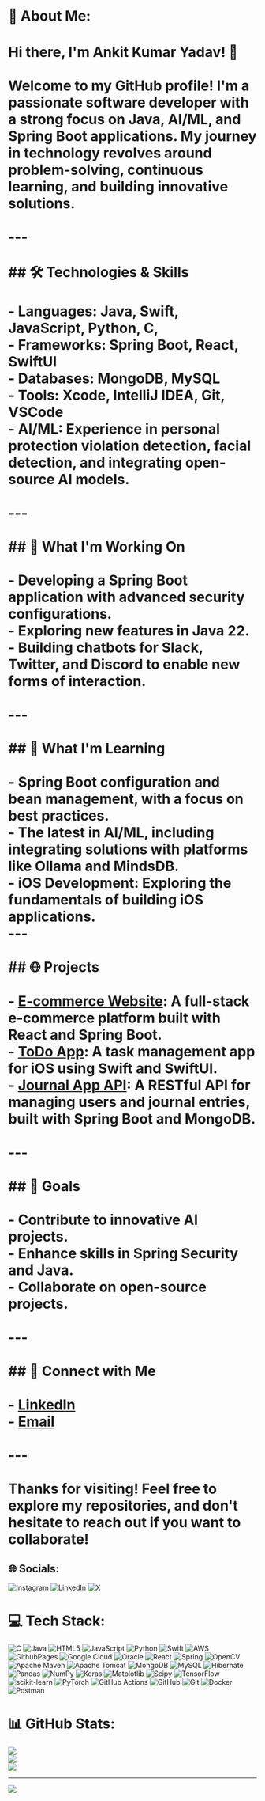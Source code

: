 # 💫 About Me:
# Hi there, I'm Ankit Kumar Yadav! 👋<br><br>Welcome to my GitHub profile! I'm a passionate software developer with a strong focus on Java, AI/ML, and Spring Boot applications. My journey in technology revolves around problem-solving, continuous learning, and building innovative solutions.<br><br>---<br><br>## 🛠️ Technologies & Skills<br><br>- **Languages**: Java, Swift, JavaScript, Python, C, <br>- **Frameworks**: Spring Boot, React, SwiftUI<br>- **Databases**: MongoDB, MySQL<br>- **Tools**: Xcode, IntelliJ IDEA, Git, VSCode<br>- **AI/ML**: Experience in personal protection violation detection, facial detection, and integrating open-source AI models.<br><br>---<br><br>## 🚀 What I'm Working On<br><br>- Developing a Spring Boot application with advanced security configurations.<br>- Exploring new features in Java 22.<br>- Building chatbots for Slack, Twitter, and Discord to enable new forms of interaction.<br><br>---<br><br>## 🌱 What I'm Learning<br><br>- Spring Boot configuration and bean management, with a focus on best practices.<br>- The latest in AI/ML, including integrating solutions with platforms like Ollama and MindsDB.<br>- iOS Development: Exploring the fundamentals of building iOS applications.<br>---<br><br>## 🌐 Projects<br><br>- **[E-commerce Website](link-to-project)**: A full-stack e-commerce platform built with React and Spring Boot.<br>- **[ToDo App]()**: A task management app for iOS using Swift and SwiftUI.<br>- **[Journal App API](https://github.com/Ankityadhuvansi/Journal_App/tree/main)**: A RESTful API for managing users and journal entries, built with Spring Boot and MongoDB.<br><br>---<br><br>## 🎯 Goals<br><br>- Contribute to innovative AI projects.<br>- Enhance skills in Spring Security and Java.<br>- Collaborate on open-source projects.<br><br>---<br><br>## 🤝 Connect with Me<br><br>- [LinkedIn](https://www.linkedin.com/in/ankit4405/)<br>- [Email](ankityadav1852@gmail.com)<br><br>---<br><br>Thanks for visiting! Feel free to explore my repositories, and don't hesitate to reach out if you want to collaborate!


## 🌐 Socials:
[![Instagram](https://img.shields.io/badge/Instagram-%23E4405F.svg?logo=Instagram&logoColor=white)](https://instagram.com/@descendant_of_krishna7) [![LinkedIn](https://img.shields.io/badge/LinkedIn-%230077B5.svg?logo=linkedin&logoColor=white)](https://linkedin.com/in/ankit-kumar-yadav) [![X](https://img.shields.io/badge/X-black.svg?logo=X&logoColor=white)](https://x.com/@AnkitYa21304261)

# 💻 Tech Stack:
![C](https://img.shields.io/badge/c-%2300599C.svg?style=flat&logo=c&logoColor=white) ![Java](https://img.shields.io/badge/java-%23ED8B00.svg?style=flat&logo=openjdk&logoColor=white) ![HTML5](https://img.shields.io/badge/html5-%23E34F26.svg?style=flat&logo=html5&logoColor=white) ![JavaScript](https://img.shields.io/badge/javascript-%23323330.svg?style=flat&logo=javascript&logoColor=%23F7DF1E) ![Python](https://img.shields.io/badge/python-3670A0?style=flat&logo=python&logoColor=ffdd54) ![Swift](https://img.shields.io/badge/swift-F54A2A?style=flat&logo=swift&logoColor=white) ![AWS](https://img.shields.io/badge/AWS-%23FF9900.svg?style=flat&logo=amazon-aws&logoColor=white) ![GithubPages](https://img.shields.io/badge/github%20pages-121013?style=flat&logo=github&logoColor=white) ![Google Cloud](https://img.shields.io/badge/GoogleCloud-%234285F4.svg?style=flat&logo=google-cloud&logoColor=white) ![Oracle](https://img.shields.io/badge/Oracle-F80000?style=flat&logo=oracle&logoColor=white) ![React](https://img.shields.io/badge/react-%2320232a.svg?style=flat&logo=react&logoColor=%2361DAFB) ![Spring](https://img.shields.io/badge/spring-%236DB33F.svg?style=flat&logo=spring&logoColor=white) ![OpenCV](https://img.shields.io/badge/opencv-%23white.svg?style=flat&logo=opencv&logoColor=white) ![Apache Maven](https://img.shields.io/badge/Apache%20Maven-C71A36?style=flat&logo=Apache%20Maven&logoColor=white) ![Apache Tomcat](https://img.shields.io/badge/apache%20tomcat-%23F8DC75.svg?style=flat&logo=apache-tomcat&logoColor=black) ![MongoDB](https://img.shields.io/badge/MongoDB-%234ea94b.svg?style=flat&logo=mongodb&logoColor=white) ![MySQL](https://img.shields.io/badge/mysql-4479A1.svg?style=flat&logo=mysql&logoColor=white) ![Hibernate](https://img.shields.io/badge/Hibernate-59666C?style=flat&logo=Hibernate&logoColor=white) ![Pandas](https://img.shields.io/badge/pandas-%23150458.svg?style=flat&logo=pandas&logoColor=white) ![NumPy](https://img.shields.io/badge/numpy-%23013243.svg?style=flat&logo=numpy&logoColor=white) ![Keras](https://img.shields.io/badge/Keras-%23D00000.svg?style=flat&logo=Keras&logoColor=white) ![Matplotlib](https://img.shields.io/badge/Matplotlib-%23ffffff.svg?style=flat&logo=Matplotlib&logoColor=black) ![Scipy](https://img.shields.io/badge/SciPy-%230C55A5.svg?style=flat&logo=scipy&logoColor=%white) ![TensorFlow](https://img.shields.io/badge/TensorFlow-%23FF6F00.svg?style=flat&logo=TensorFlow&logoColor=white) ![scikit-learn](https://img.shields.io/badge/scikit--learn-%23F7931E.svg?style=flat&logo=scikit-learn&logoColor=white) ![PyTorch](https://img.shields.io/badge/PyTorch-%23EE4C2C.svg?style=flat&logo=PyTorch&logoColor=white) ![GitHub Actions](https://img.shields.io/badge/github%20actions-%232671E5.svg?style=flat&logo=githubactions&logoColor=white) ![GitHub](https://img.shields.io/badge/github-%23121011.svg?style=flat&logo=github&logoColor=white) ![Git](https://img.shields.io/badge/git-%23F05033.svg?style=flat&logo=git&logoColor=white) ![Docker](https://img.shields.io/badge/docker-%230db7ed.svg?style=flat&logo=docker&logoColor=white) ![Postman](https://img.shields.io/badge/Postman-FF6C37?style=flat&logo=postman&logoColor=white)
# 📊 GitHub Stats:
![](https://github-readme-stats.vercel.app/api?username=Ankityadhuvansi&theme=dark&hide_border=false&include_all_commits=false&count_private=false)<br/>
![](https://github-readme-streak-stats.herokuapp.com/?user=Ankityadhuvansi&theme=dark&hide_border=false)<br/>
![](https://github-readme-stats.vercel.app/api/top-langs/?username=Ankityadhuvansi&theme=dark&hide_border=false&include_all_commits=false&count_private=false&layout=compact)

---
[![](https://visitcount.itsvg.in/api?id=Ankityadhuvansi&icon=0&color=0)](https://visitcount.itsvg.in)

<!-- Proudly created with GPRM ( https://gprm.itsvg.in ) -->
